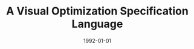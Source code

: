 ---
title: "A Visual Optimization Specification Language"
date: 1992-01-01
venue: "Advanced Visual Interfaces - Proceedings of the International Workshop, AVI 1992, Rome, Italy, May 27-29, 1992"
paperurl: 
authors: "ChyiRen Dow, Mary Lou Soffa and ShiKuo Chang"
awards: ""
---